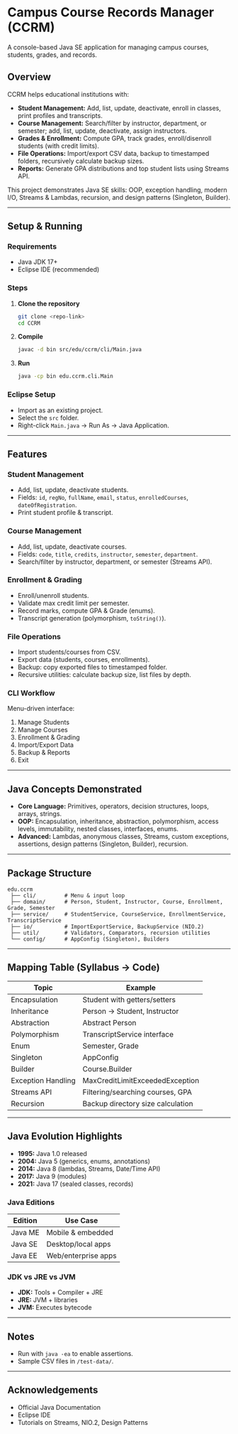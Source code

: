 # Campus Course Records Manager (CCRM)

A console-based Java SE application for managing campus courses, students, grades, and records.

## Overview

CCRM helps educational institutions with:

- **Student Management:** Add, list, update, deactivate, enroll in classes, print profiles and transcripts.
- **Course Management:** Search/filter by instructor, department, or semester; add, list, update, deactivate, assign instructors.
- **Grades & Enrollment:** Compute GPA, track grades, enroll/disenroll students (with credit limits).
- **File Operations:** Import/export CSV data, backup to timestamped folders, recursively calculate backup sizes.
- **Reports:** Generate GPA distributions and top student lists using Streams API.

This project demonstrates Java SE skills: OOP, exception handling, modern I/O, Streams & Lambdas, recursion, and design patterns (Singleton, Builder).

---

## Setup & Running

### Requirements

- Java JDK 17+
- Eclipse IDE (recommended)

### Steps

1. **Clone the repository**
   ```sh
   git clone <repo-link>
   cd CCRM
   ```
2. **Compile**
   ```sh
   javac -d bin src/edu/ccrm/cli/Main.java
   ```
3. **Run**
   ```sh
   java -cp bin edu.ccrm.cli.Main
   ```

### Eclipse Setup

- Import as an existing project.
- Select the `src` folder.
- Right-click `Main.java` → Run As → Java Application.

---

## Features

### Student Management

- Add, list, update, deactivate students.
- Fields: `id`, `regNo`, `fullName`, `email`, `status`, `enrolledCourses`, `dateOfRegistration`.
- Print student profile & transcript.

### Course Management

- Add, list, update, deactivate courses.
- Fields: `code`, `title`, `credits`, `instructor`, `semester`, `department`.
- Search/filter by instructor, department, or semester (Streams API).

### Enrollment & Grading

- Enroll/unenroll students.
- Validate max credit limit per semester.
- Record marks, compute GPA & Grade (enums).
- Transcript generation (polymorphism, `toString()`).

### File Operations

- Import students/courses from CSV.
- Export data (students, courses, enrollments).
- Backup: copy exported files to timestamped folder.
- Recursive utilities: calculate backup size, list files by depth.

### CLI Workflow

Menu-driven interface:

1. Manage Students
2. Manage Courses
3. Enrollment & Grading
4. Import/Export Data
5. Backup & Reports
6. Exit

---

## Java Concepts Demonstrated

- **Core Language:** Primitives, operators, decision structures, loops, arrays, strings.
- **OOP:** Encapsulation, inheritance, abstraction, polymorphism, access levels, immutability, nested classes, interfaces, enums.
- **Advanced:** Lambdas, anonymous classes, Streams, custom exceptions, assertions, design patterns (Singleton, Builder), recursion.

---

## Package Structure

```
edu.ccrm
 ├── cli/         # Menu & input loop
 ├── domain/      # Person, Student, Instructor, Course, Enrollment, Grade, Semester
 ├── service/     # StudentService, CourseService, EnrollmentService, TranscriptService
 ├── io/          # ImportExportService, BackupService (NIO.2)
 ├── util/        # Validators, Comparators, recursion utilities
 └── config/      # AppConfig (Singleton), Builders
```

---

## Mapping Table (Syllabus → Code)

| Topic              | Example                          |
|--------------------|----------------------------------|
| Encapsulation      | Student with getters/setters     |
| Inheritance        | Person → Student, Instructor     |
| Abstraction        | Abstract Person                  |
| Polymorphism       | TranscriptService interface      |
| Enum               | Semester, Grade                  |
| Singleton          | AppConfig                        |
| Builder            | Course.Builder                   |
| Exception Handling | MaxCreditLimitExceededException  |
| Streams API        | Filtering/searching courses, GPA |
| Recursion          | Backup directory size calculation|

---

## Java Evolution Highlights

- **1995:** Java 1.0 released
- **2004:** Java 5 (generics, enums, annotations)
- **2014:** Java 8 (lambdas, Streams, Date/Time API)
- **2017:** Java 9 (modules)
- **2021:** Java 17 (sealed classes, records)

### Java Editions

| Edition   | Use Case                |
|-----------|------------------------|
| Java ME   | Mobile & embedded      |
| Java SE   | Desktop/local apps     |
| Java EE   | Web/enterprise apps    |

### JDK vs JRE vs JVM

- **JDK:** Tools + Compiler + JRE
- **JRE:** JVM + libraries
- **JVM:** Executes bytecode

---

## Notes

- Run with `java -ea` to enable assertions.
- Sample CSV files in `/test-data/`.

---

## Acknowledgements

- Official Java Documentation
- Eclipse IDE
- Tutorials on Streams, NIO.2, Design Patterns

